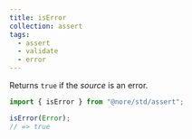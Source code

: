 ```yaml
---
title: isError
collection: assert
tags:
  - assert
  - validate
  - error
---
```


Returns `true` if the _source_ is an error.

```js
import { isError } from "@nore/std/assert";

isError(Error);
// => true
```
